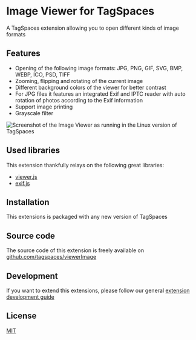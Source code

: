 # Image Viewer for TagSpaces

A TagSpaces extension allowing you to open different kinds of image formats

## Features

* Opening of the following image formats: JPG, PNG, GIF, SVG, BMP, WEBP, ICO, PSD, TIFF
* Zooming, flipping and rotating of the current image
* Different background colors of the viewer for better contrast
* For JPG files it features an integrated Exif and IPTC reader with auto rotation of photos according to the Exif information
* Support image printing
* Grayscale filter

![Screenshot of the Image Viewer as running in the Linux version of TagSpaces](https://docs.tagspaces.org/media/extensions/viewer-image-demo.gif)

## Used libraries
This extension thankfully relays on the following great libraries:

* [viewer.js](https://fengyuanchen.github.io/viewerjs/)
* [exif.js](https://github.com/exif-js/exif-js)

## Installation

This extensions is packaged with any new version of TagSpaces

## Source code

The source code of this extension is freely available on [github.com/tagspaces/viewerImage](https://github.com/tagspaces/viewerImage/)

## Development

If you want to extend this extensions, please follow our general [extension development guide](https://docs.tagspaces.org/dev/extension-development-guide)

## License

[MIT](https://github.com/tagspaces/viewerImage/blob/master/LICENSE.txt)
